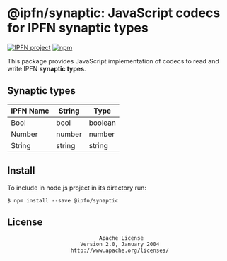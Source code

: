 # @ipfn/synaptic: JavaScript codecs for IPFN synaptic types

[![IPFN project](https://img.shields.io/badge/project-IPFN-blue.svg?style=flat-square)](http://github.com/ipfn)
[![npm](https://img.shields.io/npm/v/synaptic-types.svg?maxAge=8640&style=flat-square)](https://www.npmjs.com/package/synaptic-types)

This package provides JavaScript implementation of codecs to read and write IPFN **synaptic types**.

## Synaptic types

| IPFN Name | String    | Type             |
|-----------|-----------|------------------|
| Bool      | bool      | boolean          |
| Number    | number    | number           |
| String    | string    | string           |

## Install

To include in node.js project in its directory run:

```console
$ npm install --save @ipfn/synaptic
```

## License

                                 Apache License
                           Version 2.0, January 2004
                        http://www.apache.org/licenses/
